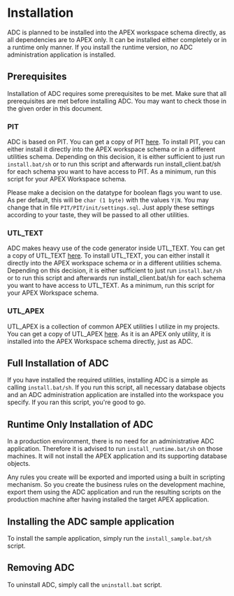 # Installation

ADC is planned to be installed into the APEX workspace schema directly, as all dependencies are to APEX only. It can be installed either completely or in a runtime only manner. If you install the runtime version, no ADC administration application is installed.

## Prerequisites
Installation of ADC requires some prerequisites to be met. Make sure that all prerequisites are met before installing ADC. You may want to check those in the given order in this document.

### PIT

ADC is based on PIT. You can get a copy of PIT [here](https://github.com/j-sieben/PIT). To install PIT, you can either install it directly into the APEX workspace schema or in a different utilities schema. Depending on this decision, it is either sufficient to just run `install.bat/sh` or to run this script and afterwards run install_client.bat/sh for each schema you want to have access to PIT. As a minimum, run this script for your APEX Workspace schema.

Please make a decision on the datatype for boolean flags you want to use. As per default, this will be `char (1 byte)` with the values `Y|N`. You may change that in file `PIT/PIT/init/settings.sql`. Just apply these settings according to your taste, they will be passed to all other utilities.

### UTL_TEXT

ADC makes heavy use of the code generator inside UTL_TEXT. You can get a copy of UTL_TEXT [here](https://github.com/j-sieben/UTL_TEXT). To install UTL_TEXT, you can either install it directly into the APEX workspace schema or in a different utilities schema. Depending on this decision, it is either sufficient to just run `install.bat/sh` or to run this script and afterwards run install_client.bat/sh for each schema you want to have access to UTL_TEXT. As a minimum, run this script for your APEX Workspace schema.

### UTL_APEX

UTL_APEX is a collection of common APEX utilities I utilize in my projects. You can get a copy of UTL_APEX [here](https://github.com/j-sieben/UTL_APEX). As it is an APEX only utility, it is installed into the APEX Workspace schema directly, just as ADC.

## Full Installation of ADC

If you have installed the required utilities, installing ADC is a simple as calling `install.bat/sh`. If you run this script, all necessary database objects and an ADC administration application are installed into the workspace you specify. If you ran this script, you're good to go.

## Runtime Only Installation of ADC

In a production environment, there is no need for an administrative ADC application. Therefore it is advised to run `install_runtime.bat/sh` on those machines. It will not install the APEX application and its supporting database objects.

Any rules you create will be exported and imported using a built in scripting mechanism. So you create the business rules on the development machine, export them using the ADC application and run the resulting scripts on the production machine after having installed the target APEX application.

## Installing the ADC sample application

To install the sample application, simply run the `install_sample.bat/sh` script.

## Removing ADC

To uninstall ADC, simply call the `uninstall.bat` script.
